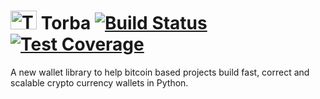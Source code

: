 # <img src="https://raw.githubusercontent.com/lbryio/torba/master/torba.png" alt="Torba" width="42" height="30"> Torba [![Build Status](https://travis-ci.org/lbryio/torba.svg?branch=master)](https://travis-ci.org/lbryio/torba) [![Test Coverage](https://codecov.io/gh/lbryio/torba/branch/master/graph/badge.svg)](https://codecov.io/gh/lbryio/torba)

A new wallet library to help bitcoin based projects build fast, correct and scalable crypto currency wallets in Python.
